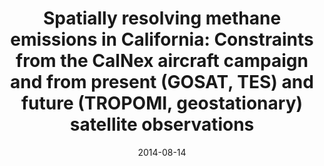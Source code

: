 ---
title: "Spatially resolving methane emissions in California: Constraints from the CalNex aircraft campaign and from present (GOSAT, TES) and future (TROPOMI, geostationary) satellite observations"
collection: publications
permalink: /publication/2014-08-14-Wecht
date: 2014-08-14
venue: 'Atmospheric Chemistry and Physics'
paperurl: 'https://doi.org/doi:10.5194/acp-14-8173-2014'
citation: '<b>14</b> - Wecht K.J., Jacob D.J., Sulprizio M.P., Santoni G.W., Wofsy S.C. et al., Spatially resolving methane emissions in California: Constraints from the CalNex aircraft campaign and from present (GOSAT, TES) and future (TROPOMI, geostationary) satellite observations, Atmospheric Chemistry and Physics, 14, 8173-8184, (2014-08-14). <a href="https://doi.org/doi:10.5194/acp-14-8173-2014">doi:10.5194/acp-14-8173-2014</a> (cited 62 times)

'
---